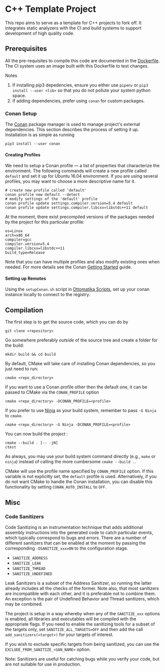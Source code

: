 # C++ Template Project

This repo aims to serve as a template for C++ projects to fork off. It integrates static analyzers with the 
CI and build systems to support development of high quality code.

## Prerequisites

All the pre-requisites to compile this code are documented in the [Dockerfile](./docker/Dockerfile). The CI
system uses an image built with this Dockerfile to test changes.

Notes
1. If installing pip3 depedencies, ensure you either use `pipenv` or `pip3 install --user <lib>` 
so that you do not pollute your system python space.
2. If adding dependencies, prefer using `conan` for custom packages.

### Conan Setup

The [Conan](https://conan.io) package manager is used to manage project's external
dependencies. This section describes the process of setting it up.  Installation is as simple as running

```
pip3 install --user conan
```

#### Creating Profiles
We need to setup a Conan profile — a list of properties that characterize the
environment.  The following commands will create a new profile called `default` and set it up
for Ubuntu 16.04 environment.  If you are using several profiles, you may want to choose a
more descriptive name for it.

```
# create new profile called 'default'
conan profile new default --detect
# modify settings of the 'default' profile
conan profile update settings.compiler.version=5.4 default
conan profile update settings.compiler.libcxx=libstdc++11 default
```

At the moment, there exist precompiled versions of the packages needed by
the project for this particular profile:

```
os=Linux
arch=x86_64
compiler=gcc
compiler.version=5.4
compiler.libcxx=libstdc++11
build_type=Release
```

Note that you can have multiple profiles and also modify existing ones when needed.
For more details see the Conan [Getting Started](https://docs.conan.io/en/latest/getting_started.html) guide.

#### Setting up Remotes

Using the `setupConan.sh` script in [Ottomatika Scripts](https://bitbucket.ptc.delphiauto.net/bitbucket/projects/OTTO/repos/scripts/browse/setupConan.sh),
set up your conan instance locally to connect to the registry.

## Compilation
The first step is to get the source code, which you can do by
```
git clone <repository>
```

Go somewhere preferably _outside_ of the source tree and create a folder for the build:

```
mkdir build && cd build
```

By default, CMake will take care of installing Conan dependencies, so you just need to run:

```
cmake <repo_directory>
```

 If you want to use a Conan profile other then the default one, it can be passed to
 CMake via the `CONAN_PROFILE` option
```
cmake <repo_directory> -DCONAN_PROFILE=<profile>
```

If you prefer to use [Ninja](https://ninja-build.org/) as your build system,
remember to pass `-G Ninja` to `cmake`.  
```
cmake <repo_directory> -G Ninja -DCONAN_PROFILE=<profile>
```

You can now build the project :

```
cmake --build . [-- -jN]
ctest
```

As always, you may use your build system command directly (e.g., `make` or `ninja`) instead
of calling the more cumbersome `cmake --build .`.

CMake will use the profile name specified by  `CONAN_PROFILE` option.  If this variable
is not explicitly set, the `default` profile is used. Alternatively, if you do not want
CMake to handle the Conan installation, you can disable this functionality
by setting `CONAN_AUTO_INSTALL` to `OFF`.

## Misc

### Code Sanitizers

Code Sanitizing is an instrumentation technique that adds additional assembly instructions
into the generated code to catch particular events, which typically correspond to
bugs and errors.  There are a number of different sanitizers that can be enabled
at the moment by passing the corresponding `-DSANITIZE_xxx=ON` to the configuration stage.

- `SANITIZE_ADDRESS`
- `SANITIZE_LEAK`
- `SANITIZE_THREAD`
- `SANITIZE_UNDEFINED`

Leak Sanitizers is a subset of the Address Sanitizer, so running the
latter already includes all the checks of the former.  Note also, that most
sanitizers are incompatible with each other, and it is preferable not to combine them.
An exception is the pair of Undefined Behavior and Thread sanitizers, which may
be combined.

The project is setup in a way whereby when any of the `SANITIZE_xxx` options is enabled,
all libraries and executables will be compiled with the appropriate flags.
If you need to enable the sanitizing tools for a subset of the targets only,
set `SANITIZE_ALL_TARGETS=OFF` and then add the call `add_sanitizers(<target>)`
for your targets of interest.

If you wish to exclude specific targets from being sanitized, you can use the 
`EXCLUDE_FROM_SANITIZE_<SAN_NAME>` option. 

Note: Sanitizers are useful for catching bugs while you verify your code, but are not 
suitable for use in production.